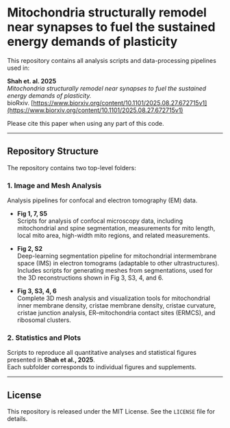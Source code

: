# Mitochondria structurally remodel near synapses to fuel the sustained energy demands of plasticity

This repository contains all analysis scripts and data-processing pipelines used in:

**Shah et. al. 2025**  
*Mitochondria structurally remodel near synapses to fuel the sustained energy demands of plasticity.*  
bioRxiv. [https://www.biorxiv.org/content/10.1101/2025.08.27.672715v1](https://www.biorxiv.org/content/10.1101/2025.08.27.672715v1)

Please cite this paper when using any part of this code.

---

## Repository Structure

The repository contains two top-level folders:

### 1. Image and Mesh Analysis
Analysis pipelines for confocal and electron tomography (EM) data.

- **Fig 1, 7, S5**  
  Scripts for analysis of confocal microscopy data, including mitochondrial and spine segmentation, measurements for mito length, local mito area, high-width mito regions, and related measurements.

- **Fig 2, S2**  
  Deep-learning segmentation pipeline for mitochondrial intermembrane space (IMS) in electron tomograms (adaptable to other ultrastructures).  
  Includes scripts for generating meshes from segmentations, used for the 3D reconstructions shown in Fig 3, S3, 4, and 6.

- **Fig 3, S3, 4, 6**  
  Complete 3D mesh analysis and visualization tools for mitochondrial inner membrane density, cristae membrane density, cristae curvature, cristae junction analysis, ER–mitochondria contact sites (ERMCS), and ribosomal clusters.

### 2. Statistics and Plots
Scripts to reproduce all quantitative analyses and statistical figures presented in **Shah et al., 2025**.  
Each subfolder corresponds to individual figures and supplements.

---

## License

This repository is released under the MIT License. See the `LICENSE` file for details.
